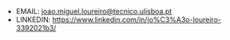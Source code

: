 - EMAIL: joao.miguel.loureiro@tecnico.ulisboa.pt
- LINKEDIN: https://www.linkedin.com/in/jo%C3%A3o-loureiro-3392021b3/
